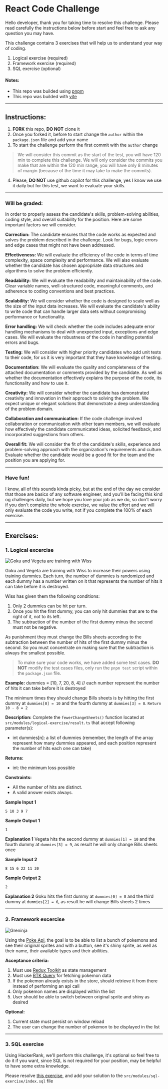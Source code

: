 # React Code Challenge

Hello developer, thank you for taking time to resolve this challenge. Please read carefully the instructions below before start and feel free to ask any question you may have.

This challenge contains 3 exercises that will help us to understand your way of coding.

1. Logical exercise (required)
2. Framework exercise (required)
3. SQL exercise (optional)

#### Notes:
- This repo was builded using [pnpm](https://pnpm.io/installation)
- This repo was builded with [vite](https://vitejs.dev)

---
## Instructions:

1. **FORK** this repo, **DO NOT** clone it
2. Once you forked it, before to start change the `author` within the `package.json` file and add your name
3. To start the challenge perform the first commit with the `author` change
>
> We will consider this commit as the start of the test, you will have 120 min to complete this challenge.
>We will only consider the commits you make that are within the 120 min range, you will have only 8 minutes of margin (because of the time it may take to make the commits).
4. Please, **DO NOT** use github copilot for this challenge, yes I know we use it daily but for this test, we want to evaluate your skills.

---

### Will be graded:
In order to properly assess the candidate's skills, problem-solving abilities, coding style, and overall suitability for the position. Here are some important factors we will consider.

**Correction:** The candidate ensures that the code works as expected and solves the problem described in the challenge. Look for bugs, logic errors and edge cases that might not have been addressed.

**Effectiveness:** We will evaluate the efficiency of the code in terms of time complexity, space complexity and performance. We will also evaluate whether the candidate has chosen appropriate data structures and algorithms to solve the problem efficiently.

**Readability:** We will evaluate the readability and maintainability of the code. Clear variable names, well-structured code, meaningful comments, and adherence to coding conventions and best practices.

**Scalability:** We will consider whether the code is designed to scale well as the size of the input data increases. We will evaluate the candidate's ability to write code that can handle larger data sets without compromising performance or functionality.

**Error handling:** We will check whether the code includes adequate error handling mechanisms to deal with unexpected input, exceptions and edge cases. We will evaluate the robustness of the code in handling potential errors and bugs.

**Testing:** We will consider with higher priority candidates who add unit tests to their code, for us it is very important that they have knowledge of testing.

**Documentation:** We will evaluate the quality and completeness of the attached documentation or comments provided by the candidate. As well as whether the documentation effectively explains the purpose of the code, its functionality and how to use it.

**Creativity:** We will consider whether the candidate has demonstrated creativity and innovation in their approach to solving the problem. We expect unique or elegant solutions that demonstrate a deep understanding of the problem domain.

**Collaboration and communication:** If the code challenge involved collaboration or communication with other team members, we will evaluate how effectively the candidate communicated ideas, solicited feedback, and incorporated suggestions from others.

**Overall fit:** We will consider the fit of the candidate's skills, experience and problem-solving approach with the organization's requirements and culture. Evaluate whether the candidate would be a good fit for the team and the position you are applying for.

---

### Have fun!
I know, all of this sounds kinda picky, but at the end of the day we consider that those are basics of any software engineer, and you'll be facing this kind og challenges daily, but we hope you love your job as we do, so don't worry if you don't complete the whole exercise, we value the effort and we will only evaluate the code you write, not if you complete the 100% of each exercise.

---

## Exercises:

### 1. Logical excercise

![Goku and Vegeta are training with Wiss](src/assets/goku-vegeta-trainning.png)

Goku and Vegeta are training with Wiss to increase their powers using training dummies.
Each turn, the number of dummies is randomized and each dummy has a number written on it that represents the number of hits it can take before it is destroyed.

Wiss has given them the following conditions:
1. Only 2 dummies can be hit per turn.
2. Once you hit the first dummy, you can only hit dummies that are to the right of it, not to its left.
3. The subtraction of the number of the first dummy minus the second must not be negative.

As punishment they must change the Bills sheets according to the subtraction between the number of hits of the first dummy minus the second. So you must concentrate on making sure that the subtraction is always the smallest possible.

> 
> To make sure your code works, we have added some test cases.
> **DO NOT** modify the test cases files, only run the `pnpm test` script within the `package.json` file.

**Example:**
dummies = [10, 7, 20, 8, 4] // each number represent the number of hits it can take before it is destroyed

The minimum times they should change Bills sheets is by hitting the first dummy at `dummies[0] = 10` and the fourth dummy at `dummies[3] = 8`.
`Return 10 - 8 = 2`

**Description:**
Complete the `fewerChangeSheets()` function located at `src/modules/logical-exercise/result.ts` that accept following parameter(s):
* int dummies[n]: a list of dummies (remember, the length of the array represent how many dummies appeared, and each position represent the number of hits each one can take)

**Returns:**
* int: the minimum loss possible

**Constraints:**
- All the number of hits are distinct.
- A valid answer exists always.

**Sample Input 1**
```
5 10 3 9 7
```

**Sample Output 1**
```
1
```

**Explanation 1**
Vegeta hits the second dummy at `dummies[1] = 10` and the fourth dummy at `dummies[3] = 9`, as result he will only change Bills sheets once


**Sample Input 2**
```
8 15 6 22 11 30
```

**Sample Output 2**
```
2
```

**Explanation 2**
Goku hits the first dummy at `dummies[0] = 8` and the third dummy at `dummies[2] = 6`, as result he will change Bills sheets 2 times

---

### 2. Framework excercise

![Greninja](src/assets/greninja.jpg)

Using the [Poke Api](https://pokeapi.co), the goal is to be able to list a bunch of pokemons and see their original sprites and with a button, see it's shiny sprite, as well as their name, their available types and their abilities.

**Acceptance criteria:**
1. Must use [Redux Toolkit](https://redux-toolkit.js.org) as state management
2. Must use [RTK Query](https://redux-toolkit.js.org/rtk-query/overview) for fetching pokemon data
3. If the pokemon already exists in the store, should retrieve it from there instead of performing an api call
4. Only pokemon names are displayed within the list
5. User should be able to switch between original sprite and shiny as desired

**Optional:**
1. Current state must persist on window reload
2. The user can change the number of pokemon to be displayed in the list

---

### 3. SQL exercise

Using HackerRank, we'll perform this challenge, it's optional so feel free to do it if you want, since SQL is not required for your position, may be helpful to have some extra knowledge.

Please resolve [this exercise](https://www.hackerrank.com/challenges/salary-of-employees/problem?isFullScreen=true), and add your solution to the `src/modules/sql-exercise/index.sql` file